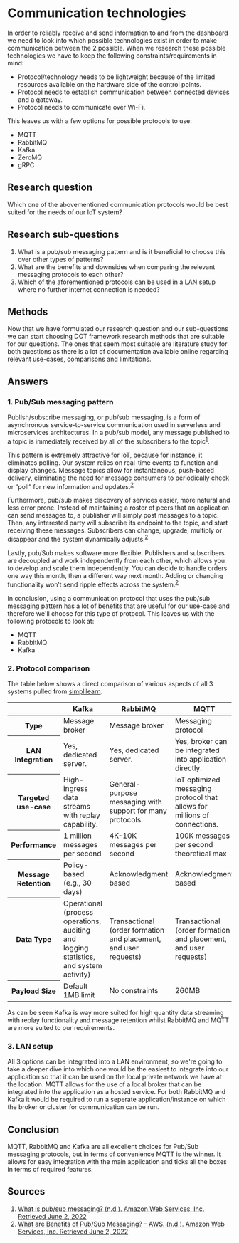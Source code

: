 # Communication technologies

In order to reliably receive and send information to and from the dashboard we need to look into which possible technologies exist in order to make communication between the 2 possible. When we research these possible technologies we have to keep the following constraints/requirements in mind:
- Protocol/technology needs to be lightweight because of the limited resources available on the hardware side of the control points.
- Protocol needs to establish communication between connected devices and a gateway.
- Protocol needs to communicate over Wi-Fi.

This leaves us with a few options for possible protocols to use: 
- MQTT
- RabbitMQ
- Kafka
- ZeroMQ
- gRPC

## Research question
Which one of the abovementioned communication protocols would be best suited for the needs of our IoT system?

## Research sub-questions
1. What is a pub/sub messaging pattern and is it beneficial to choose this over other types of patterns?
2. What are the benefits and downsides when comparing the relevant messaging protocols to each other?
3. Which of the aforementioned protocols can be used in a LAN setup where no further internet connection is needed?

## Methods
Now that we have formulated our research question and our sub-questions we can start choosing DOT framework research methods that are suitable for our questions. The ones that seem most suitable are literature study for both questions as there is a lot of documentation available online regarding relevant use-cases, comparisons and limitations.

## Answers
### 1. Pub/Sub messaging pattern
Publish/subscribe messaging, or pub/sub messaging, is a form of asynchronous service-to-service communication used in serverless and microservices architectures. In a pub/sub model, any message published to a topic is immediately received by all of the subscribers to the topic<sup>[1](##Sources)</sup>.

This pattern is extremely attractive for IoT, because for instance, it eliminates polling. Our system relies on real-time events to function and display changes. Message topics allow for instantaneous, push-based delivery, eliminating the need for message consumers to periodically check or “poll” for new information and updates.<sup>[2](##Sources)</sup>

Furthermore, pub/sub makes discovery of services easier, more natural and less error prone. Instead of maintaining a roster of peers that an application can send messages to, a publisher will simply post messages to a topic. Then, any interested party will subscribe its endpoint to the topic, and start receiving these messages. Subscribers can change, upgrade, multiply or disappear and the system dynamically adjusts.<sup>[2](##Sources)</sup>

Lastly, pub/Sub makes software more flexible. Publishers and subscribers are decoupled and work independently from each other, which allows you to develop and scale them independently. You can decide to handle orders one way this month, then a different way next month. Adding or changing functionality won’t send ripple effects across the system.<sup>[2](##Sources)</sup>

In conclusion, using a communication protocol that uses the pub/sub messaging pattern has a lot of benefits that are useful for our use-case and therefore we'll choose for this type of protocol. This leaves us with the following protocols to look at:

- MQTT
- RabbitMQ
- Kafka

### 2. Protocol comparison
The table below shows a direct comparison of various aspects of all 3 systems pulled from [simplilearn](https://www.simplilearn.com/kafka-vs-rabbitmq-article).
<table>
  <thead>
    <tr>
      <th></th>
      <th>Kafka</th>
      <th>RabbitMQ</th>
      <th>MQTT</th>
    </tr>
  </thead>
  <tbody>
    <tr>
      <th>Type</th>
      <td>Message broker</td>
      <td>Message broker</td>
      <td>Messaging protocol</td>
    </tr>
    <tr>
      <th>LAN Integration</th>
      <td>Yes, dedicated server.</td>
      <td>Yes, dedicated server.</td>
      <td>Yes, broker can be integrated into application directly.</td>
    </tr>
    <tr>
      <th>Targeted use-case</th>
      <td>High-ingress data streams with replay capability.</td>
      <td>General-purpose messaging with support for many protocols.</td>
      <td>IoT optimized messaging protocol that allows for millions of connections.</td>
    </tr>
    <tr>
      <th>Performance</th>
      <td>1 million messages per second</td>
      <td>4K-10K messages per second</td>
      <td>100K messages per second theoretical max</td>
    </tr>
    <tr>
      <th>Message Retention</th>
      <td>Policy-based (e.g., 30 days)</td>
      <td>Acknowledgment based</td>
      <td>Acknowledgment based</td>
    </tr>
    <tr>
      <th>Data Type</th>
      <td>Operational (process operations, auditing and logging statistics, and system activity)</td>
      <td>Transactional (order formation and placement, and user requests)</td>
      <td>Transactional (order formation and placement, and user requests)</td>
    </tr>
    <tr>
      <th>Payload Size</th>
      <td>Default 1MB limit</td>
      <td>No constraints</td>
      <td>260MB</td>
    </tr>
  </tbody>
</table>

As can be seen Kafka is way more suited for high quantity data streaming with replay functionality and message retention whilst RabbitMQ and MQTT are more suited to our requirements.

### 3. LAN setup
All 3 options can be integrated into a LAN environment, so we're going to take a deeper dive into which one would be the easiest to integrate into our application so that it can be used on the local private network we have at the location. MQTT allows for the use of a local broker that can be integrated into the application as a hosted service. For both RabbitMQ and Kafka it would be required to run a seperate application/instance on which the broker or cluster for communication can be run.

## Conclusion
MQTT, RabbitMQ and Kafka are all excellent choices for Pub/Sub messaging protocols, but in terms of convenience MQTT is the winner. It allows for easy integration with the main application and ticks all the boxes in terms of required features.

## Sources
1. [What is pub/sub messaging? (n.d.). Amazon Web Services, Inc. Retrieved June 2, 2022](https://aws.amazon.com/pub-sub-messaging/)
2. [ What are Benefits of Pub/Sub Messaging? – AWS. (n.d.). Amazon Web Services, Inc. Retrieved June 2, 2022](https://aws.amazon.com/pub-sub-messaging/benefits/)